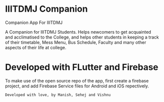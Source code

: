 # IIITDMJ Companion

Companion App For IIITDMJ


A Companion for IIITDMJ Students. Helps newcomers to get acquainted and acclimatised to the College, and helps other students in keeping a track of their timetable, Mess Menu, Bus Schedule, Faculty and many other aspects of their life at college.

# Developed with FLutter and Firebase

To make use of the open source repo of the app, first create a firebase project, and add Firebase Service files for Android and iOS repectively.

```Developed with love, by Manish, Sehej and Vishnu```
